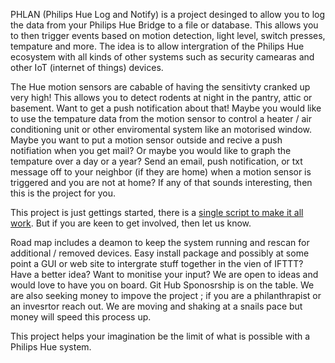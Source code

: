 PHLAN (Philips Hue Log and Notify) is a project desinged to allow you to log the data from your Philips Hue Bridge to a file or database. This allows you to then trigger events based on motion detection, light level, switch presses, tempature and more. The idea is to allow intergration of the Philips Hue ecosystem with all kinds of other systems such as security camearas and other IoT (internet of things) devices.

The Hue motion sensors are cabable of having the sensitivty cranked up very high! This allows you to detect rodents at night in the pantry, attic or basement. Want to get a push notification about that! Maybe you would like to use the tempature data from the motion sensor to control a heater / air conditioning unit or other enviromental system like an motorised window. Maybe you want to put a motion sensor outside and recive a push notifiation when you get mail? Or maybe you would like to graph the tempature over a day or a year? Send an email, push notification, or txt message off to your neighbor (if they are home) when a motion sensor is triggered and you are not at home? If any of that sounds interesting, then this is the project for you. 

This project is just gettings started, there is a [single script to make it all work](https://gist.github.com/henri/fd7e367d853a3970bdf6c077cf7765da). But if you are keen to get involved, then let us know. 

Road map includes a deamon to keep the system running and rescan for additional / removed devices. Easy install package and possibly at some point a GUI or web site to intergrate stuff together in the vien of IFTTT? Have a better idea? Want to monitise your input? We are open to ideas and would love to have you on board. Git Hub Sponosrship is on the table. We are also seeking money to impove the project ; if you are a philanthrapist or an invesrtor reach out. We are moving and shaking at a snails pace but money will speed this process up.

This project helps your imagination be the limit of what is possible with a Philips Hue system. 
